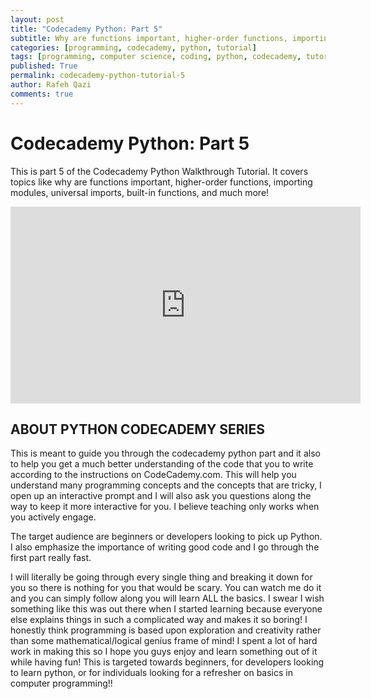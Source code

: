 ```yaml
---
layout: post
title: "Codecademy Python: Part 5"
subtitle: Why are functions important, higher-order functions, importing modules, universal imports, built-in functions, and much more!
categories: [programming, codecademy, python, tutorial]
tags: [programming, computer science, coding, python, codecademy, tutorial, walkthrough, part5]
published: True
permalink: codecademy-python-tutorial-5
author: Rafeh Qazi
comments: true
---
```


# Codecademy Python: Part 5
This is part 5 of the Codecademy Python Walkthrough Tutorial. It covers topics like why are functions important, higher-order functions, importing modules, universal imports, built-in functions, and much more!
<iframe width="560" height="315" src="https://www.youtube.com/embed/FP3Qds65Jhc" frameborder="0" allowfullscreen></iframe>

## ABOUT PYTHON CODECADEMY SERIES
This is meant to guide you through the codecademy python part and it also to help you get a much better understanding of the code that you to write according to the instructions on CodeCademy.com. This will help you understand many programming concepts and the concepts that are tricky, I open up an interactive prompt and I will also ask you questions along the way to keep it more interactive for you. I believe teaching only works when you actively engage. 

The target audience are beginners or developers looking to pick up Python. I also emphasize the importance of writing good code and I go through the first part really fast.

I will literally be going through every single thing and breaking it down for you so there is nothing for you that would be scary. You can watch me do it and you can simply follow along you will learn ALL the basics. I swear I wish something like this was out there when I started learning because everyone else explains things in such a complicated way and makes it so boring! I honestly think programming is based upon exploration and creativity rather than some mathematical/logical genius frame of mind! I spent a lot of hard work in making this so I hope you guys enjoy and learn something out of it while having fun! This is targeted towards beginners, for developers looking to learn python, or for individuals looking for a refresher on basics in computer programming!!